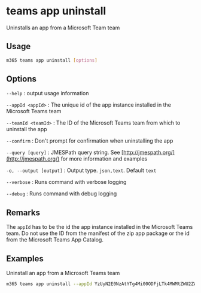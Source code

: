 # teams app uninstall

Uninstalls an app from a Microsoft Team team

## Usage

```sh
m365 teams app uninstall [options]
```

## Options

`--help`
: output usage information

`--appId <appId>`
: The unique id of the app instance installed in the Microsoft Teams team

`--teamId <teamId>`
: The ID of the Microsoft Teams team from which to uninstall the app

`--confirm`
: Don't prompt for confirmation when uninstalling the app

`--query [query]`
: JMESPath query string. See [http://jmespath.org/](http://jmespath.org/) for more information and examples

`-o, --output [output]`
: Output type. `json,text`. Default `text`

`--verbose`
: Runs command with verbose logging

`--debug`
: Runs command with debug logging

## Remarks

The `appId` has to be the id the app instance installed in the Microsoft Teams team.
Do not use the ID from the manifest of the zip app package or the id from the Microsoft Teams App Catalog.

## Examples

Uninstall an app from a Microsoft Teams team

```sh
m365 teams app uninstall --appId YzUyN2E0NzAtYTg4Mi00ODFjLTk4MWMtZWU2ZWZhYmE4NWM3IyM0ZDFlYTA0Ny1mMTk2LTQ1MGQtYjJlOS0wZDI4NTViYTA1YTY= --teamId 2609af39-7775-4f94-a3dc-0dd67657e900
```